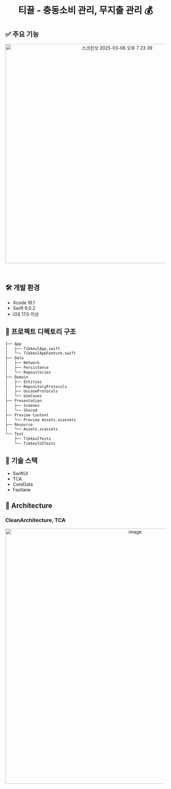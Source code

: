 <div align="center">
  
# 티끌 - 충동소비 관리, 무지출 관리 💰
</div> 

## ✅ 주요 기능

<p align="center">
  <img width="687" alt="스크린샷 2025-03-06 오후 7 23 39" src="https://github.com/user-attachments/assets/75faa0bc-d18f-4ad3-9f26-c6853bcfca8a" />
</p></br>

## 🛠️ 개발 환경
- Xcode 16.1
- Swift 6.0.2
- iOS 17.0 이상

## 📁 프로젝트 디렉토리 구조
```bash
├── App
│   ├── TikkeulApp.swift
│   └── TikkeulAppFeature.swift
├── Data
│   ├── Network
│   ├── Persistence
│   └── Repositories
├── Domain
│   ├── Entities
│   ├── RepositoryProtocols
│   ├── UscaseProtocols
│   └── UseCases
├── Presentation
│   ├── Sceenes
│   └── Shared
├── Preview Content
│   └── Preview Assets.xcassets
├── Resource
│   └── Assets.xcassets
└── Test
    ├── TikkeulTests
    └── TikkeulUITests
```
## 💪 기술 스택
- SwiftUI
- TCA
- CoreData
- Fastlane

## 📲 Architecture
### CleanArchitecture, TCA
<p align="center">
<img width="800" alt="image" src="https://github.com/user-attachments/assets/cdb1c283-3358-4426-95de-4ccced89a5ae" />
</p></br>
